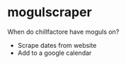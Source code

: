 # mogulscraper
When do chillfactore have moguls on?

* Scrape dates from website
* Add to a google calendar
